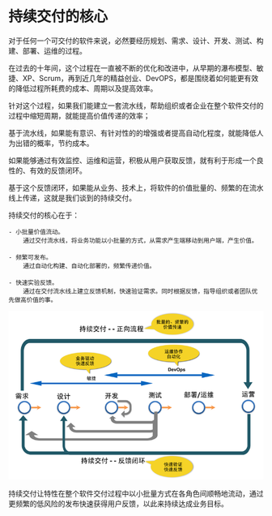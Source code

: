 # 持续交付的核心

对于任何一个可交付的软件来说，必然要经历规划、需求、设计、开发、测试、构建、部署、运维的过程。

在过去的十年间，这个过程在一直被不断的优化和改进中，从早期的瀑布模型、敏捷、XP、Scrum，再到近几年的精益创业、DevOPS，都是围绕着如何能更有效的降低过程所耗费的成本、周期以及提高效率。

针对这个过程，如果我们能建立一套流水线，帮助组织或者企业在整个软件交付的过程中缩短周期，就能提高价值传递的效率；

基于流水线，如果能有意识、有针对性的的增强或者提高自动化程度，就能降低人为出错的概率，节约成本。

如果能够通过有效监控、运维和运营，积极从用户获取反馈，就有利于形成一个良性的、有效的反馈闭环。

基于这个反馈闭环，如果能从业务、技术上，将软件的价值批量的、频繁的在流水线上传递，这就是我们谈到的持续交付。

持续交付的核心在于：

	- 小批量价值流动。
		通过交付流水线，将业务功能以小批量的方式，从需求产生端移动到用户端，产生价值。

	- 频繁可发布。
		通过自动化构建、自动化部署的，频繁传递价值。

	- 快速实验反馈。
		通过在交付流水线上建立反馈机制，快速验证需求。同时根据反馈，指导组织或者团队优先做高价值的事。
	  			

<img src="images/continuous-delivery-800-600.png" />	  			

持续交付让特性在整个软件交付过程中以小批量方式在各角色间顺畅地流动，通过更频繁的低风险的发布快速获得用户反馈，以此来持续达成业务目标。

